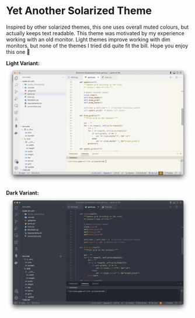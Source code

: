 # Yet Another Solarized Theme

Inspired by other solarized themes, this one uses overall muted colours, but actually keeps text readable. This theme was motivated by my experience working with an old monitor. Light themes improve working with dim monitors, but none of the themes I tried did quite fit the bill. Hope you enjoy this one 🎉

**Light Variant:**
![](https://github.com/julianschelb/vscode-theme-solarized/raw/main/Screenshot-light.png)

**Dark Variant:**
![](https://github.com/julianschelb/vscode-theme-solarized/raw/main/Screenshot-dark.png)
